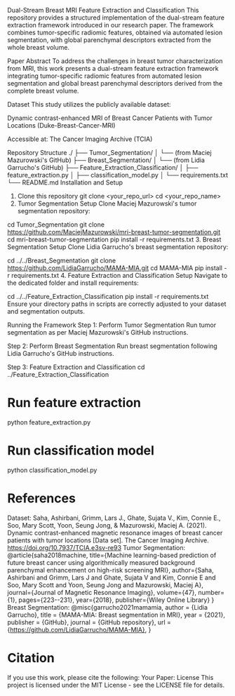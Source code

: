 Dual-Stream Breast MRI Feature Extraction and Classification
This repository provides a structured implementation of the dual-stream feature extraction framework introduced in our research paper. The framework combines tumor-specific radiomic features, obtained via automated lesion segmentation, with global parenchymal descriptors extracted from the whole breast volume.

Paper Abstract
To address the challenges in breast tumor characterization from MRI, this work presents a dual-stream feature extraction framework integrating tumor-specific radiomic features from automated lesion segmentation and global breast parenchymal descriptors derived from the complete breast volume.

Dataset
This study utilizes the publicly available dataset:

Dynamic contrast-enhanced MRI of Breast Cancer Patients with Tumor Locations (Duke-Breast-Cancer-MRI)

Accessible at: The Cancer Imaging Archive (TCIA)

Repository Structure
./
├── Tumor_Segmentation/
│   └── (from Maciej Mazurowski's GitHub)
├── Breast_Segmentation/
│   └── (from Lidia Garrucho's GitHub)
├── Feature_Extraction_Classification/
│   ├── feature_extraction.py
│   ├── classification_model.py
│   └── requirements.txt
└── README.md
Installation and Setup
1. Clone this repository
git clone <your_repo_url>
cd <your_repo_name>
2. Tumor Segmentation Setup
Clone Maciej Mazurowski's tumor segmentation repository:

cd Tumor_Segmentation
git clone https://github.com/MaciejMazurowski/mri-breast-tumor-segmentation.git
cd mri-breast-tumor-segmentation
pip install -r requirements.txt
3. Breast Segmentation Setup
Clone Lidia Garrucho's breast segmentation repository:

cd ../../Breast_Segmentation
git clone https://github.com/LidiaGarrucho/MAMA-MIA.git
cd MAMA-MIA
pip install -r requirements.txt
4. Feature Extraction and Classification Setup
Navigate to the dedicated folder and install requirements:

cd ../../Feature_Extraction_Classification
pip install -r requirements.txt
Ensure your directory paths in scripts are correctly adjusted to your dataset and segmentation outputs.

Running the Framework
Step 1: Perform Tumor Segmentation
Run tumor segmentation as per Maciej Mazurowski's GitHub instructions.

Step 2: Perform Breast Segmentation
Run breast segmentation following Lidia Garrucho's GitHub instructions.

Step 3: Feature Extraction and Classification
cd ../Feature_Extraction_Classification

# Run feature extraction
python feature_extraction.py

# Run classification model
python classification_model.py

# References
Dataset:
Saha, Ashirbani, Grimm, Lars J., Ghate, Sujata V., Kim, Connie E., Soo, Mary Scott, Yoon, Seung Jong, & Mazurowski, Maciej A. (2021). Dynamic contrast-enhanced magnetic resonance images of breast cancer patients with tumor locations [Data set]. The Cancer Imaging Archive. https://doi.org/10.7937/TCIA.e3sv-re93
Tumor Segmentation:
@article{saha2018machine,
  title={Machine learning-based prediction of future breast cancer using algorithmically measured background parenchymal enhancement on high-risk screening MRI},
  author={Saha, Ashirbani and Grimm, Lars J and Ghate, Sujata V and Kim, Connie E and Soo, Mary Scott and Yoon, Seung Jong and Mazurowski, Maciej A},
  journal={Journal of Magnetic Resonance Imaging},
  volume={47},
  number={1},
  pages={223--231},
  year={2018},
  publisher={Wiley Online Library}
}
Breast Segmentation:
@misc{garrucho2021mamamia,
  author = {Lidia Garrucho},
  title = {MAMA-MIA: Breast segmentation in MRI},
  year = {2021},
  publisher = {GitHub},
  journal = {GitHub repository},
  url = {https://github.com/LidiaGarrucho/MAMA-MIA},
}
# Citation
If you use this work, please cite the following:
Your Paper:
License
This project is licensed under the MIT License - see the LICENSE file for details.
